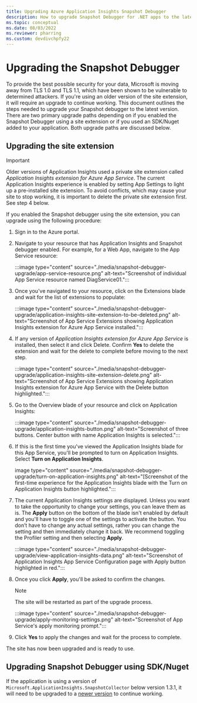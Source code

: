 ```yaml
---
title: Upgrading Azure Application Insights Snapshot Debugger
description: How to upgrade Snapshot Debugger for .NET apps to the latest version on Azure App Services, or via Nuget packages
ms.topic: conceptual
ms.date: 08/03/2022
ms.reviewer: pharring
ms.custom: devdivchpfy22
---
```


# Upgrading the Snapshot Debugger

To provide the best possible security for your data, Microsoft is moving away from TLS 1.0 and TLS 1.1, which have been shown to be vulnerable to determined attackers. If you're using an older version of the site extension, it will require an upgrade to continue working. This document outlines the steps needed to upgrade your Snapshot debugger to the latest version.
There are two primary upgrade paths depending on if you enabled the Snapshot Debugger using a site extension or if you used an SDK/Nuget added to your application. Both upgrade paths are discussed below.

## Upgrading the site extension

> [!IMPORTANT]
> Older versions of Application Insights used a private site extension called _Application Insights extension for Azure App Service_. The current Application Insights experience is enabled by setting App Settings to light up a pre-installed site extension.
> To avoid conflicts, which may cause your site to stop working, it is important to delete the private site extension first. See step 4 below.

If you enabled the Snapshot debugger using the site extension, you can upgrade using the following procedure:

1. Sign in to the Azure portal.
1. Navigate to your resource that has Application Insights and Snapshot debugger enabled. For example, for a Web App, navigate to the App Service resource:

   :::image type="content" source="./media/snapshot-debugger-upgrade/app-service-resource.png" alt-text="Screenshot of individual App Service resource named DiagService01.":::

1. Once you've navigated to your resource, click on the Extensions blade and wait for the list of extensions to populate:

   :::image type="content" source="./media/snapshot-debugger-upgrade/application-insights-site-extension-to-be-deleted.png" alt-text="Screenshot of App Service Extensions showing Application Insights extension for Azure App Service installed.":::

1. If any version of _Application Insights extension for Azure App Service_ is installed, then select it and click Delete. Confirm **Yes** to delete the extension and wait for the delete to complete before moving to the next step.

   :::image type="content" source="./media/snapshot-debugger-upgrade/application-insights-site-extension-delete.png" alt-text="Screenshot of App Service Extensions showing Application Insights extension for Azure App Service with the Delete button highlighted.":::

1. Go to the Overview blade of your resource and click on Application Insights:

   :::image type="content" source="./media/snapshot-debugger-upgrade/application-insights-button.png" alt-text="Screenshot of three buttons. Center button with name Application Insights is selected.":::

1. If this is the first time you've viewed the Application Insights blade for this App Service, you'll be prompted to turn on Application Insights. Select **Turn on Application Insights**.

   image type="content" source="./media/snapshot-debugger-upgrade/turn-on-application-insights.png" alt-text="[Screenshot of the first-time experience for the Application Insights blade with the Turn on Application Insights button highlighted.":::

1. The current Application Insights settings are displayed. Unless you want to take the opportunity to change your settings, you can leave them as is. The **Apply** button on the bottom of the blade isn't enabled by default and you'll have to toggle one of the settings to activate the button. You don’t have to change any actual settings, rather you can change the setting and then immediately change it back. We recommend toggling the Profiler setting and then selecting **Apply**.

   :::image type="content" source="./media/snapshot-debugger-upgrade/view-application-insights-data.png" alt-text="Screenshot of Application Insights App Service Configuration page with Apply button highlighted in red.":::

1. Once you click **Apply**, you'll be asked to confirm the changes.

    > [!NOTE]
    > The site will be restarted as part of the upgrade process.

   :::image type="content" source="./media/snapshot-debugger-upgrade/apply-monitoring-settings.png" alt-text="Screenshot of App Service's apply monitoring prompt.":::

1. Click **Yes** to apply the changes and wait for the process to complete.

The site has now been upgraded and is ready to use.

## Upgrading Snapshot Debugger using SDK/Nuget

If the application is using a version of `Microsoft.ApplicationInsights.SnapshotCollector` below version 1.3.1, it will need to be upgraded to a [newer version](https://www.nuget.org/packages/Microsoft.ApplicationInsights.SnapshotCollector) to continue working.
